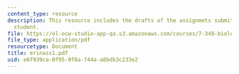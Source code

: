 ```yaml
---
content_type: resource
description: This resource includes the drafts of the assignmets submitted by the
  student.
file: https://ol-ocw-studio-app-qa.s3.amazonaws.com/courses/7-349-biological-computing-at-the-crossroads-of-engineering-and-science-spring-2005/e6f939ca0f959f8a744aa8bdb3c233e2_erinass1.pdf
file_type: application/pdf
resourcetype: Document
title: erinass1.pdf
uid: e6f939ca-0f95-9f8a-744a-a8bdb3c233e2
---
```

